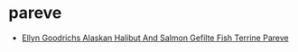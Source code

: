 # pareve

 * [Ellyn Goodrichs Alaskan Halibut And Salmon Gefilte Fish Terrine Pareve](index/e/ellyn-goodrichs-alaskan-halibut-and-salmon-gefilte-fish-terrine-pareve-102011.json)
